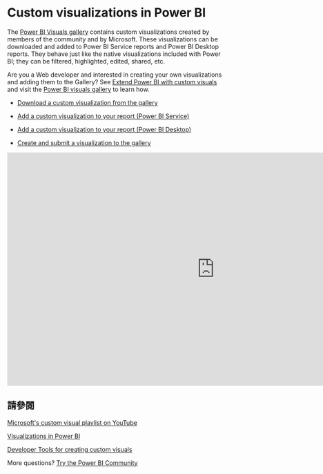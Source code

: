 <properties
   pageTitle="Custom visualizations in Power BI"
   description="Custom visualizations in Power BI"
   services="powerbi"
   documentationCenter=""
   authors="mihart"
   manager="mblythe"
   backup=""
   editor=""
   tags=""
   qualityFocus="no"
   qualityDate=""/>

<tags
   ms.service="powerbi"
   ms.devlang="NA"
   ms.topic="article"
   ms.tgt_pltfrm="NA"
   ms.workload="powerbi"
   ms.date="10/05/2016"
   ms.author="mihart"/>

# <a name="custom-visualizations-in-power-bi"></a>Custom visualizations in Power BI

The <bpt id="p1">[</bpt>Power BI Visuals gallery<ept id="p1">](https://app.powerbi.com/visuals)</ept> contains custom visualizations created by members of the community and by Microsoft. These visualizations can be downloaded and added to Power BI Service reports and Power BI Desktop reports. They behave just like the native visualizations included with Power BI; they can be filtered, highlighted, edited, shared, etc.

Are you a Web developer and interested in creating your own visualizations and adding them to the Gallery?  See <bpt id="p1">[</bpt>Extend Power BI with custom visuals<ept id="p1">](powerbi-custom-visuals-getting-started-with-developer-tools.md)</ept> and visit the <bpt id="p2">[</bpt>Power BI visuals gallery<ept id="p2">](http://app.powerbi.com/visuals?WT.mc_id=Blog_CustomVisuals)</ept> to learn how.

- <bpt id="p1">[</bpt>Download a custom visualization from the gallery<ept id="p1">](powerbi-custom-visuals-download-from-the-gallery.md)</ept>

- <bpt id="p1">[</bpt>Add a custom visualization to your report (Power BI Service)<ept id="p1">](powerbi-custom-visuals-add-to-report.md)</ept>

- <bpt id="p1">[</bpt>Add a custom visualization to your report (Power BI Desktop)<ept id="p1">](powerbi-custom-visuals-use.md)</ept>

- <bpt id="p1">[</bpt>Create and submit a visualization to the gallery<ept id="p1">](powerbi-custom-visuals-create-for-the-gallery.md)</ept>

<iframe src="https://channel9.msdn.com/Events/Visual-Studio/Connect-event-2015/321/player" width="960" height="540" allowFullScreen frameBorder="0"></iframe>


## <a name="see-also"></a>請參閱

<bpt id="p1">[</bpt>Microsoft's custom visual playlist on YouTube<ept id="p1">](https://www.youtube.com/playlist?list=PL1N57mwBHtN1vIjfvuBIzZllrmKo-Vz6x)</ept>

<bpt id="p1">[</bpt>Visualizations in Power BI<ept id="p1">](powerbi-service-visualizations-for-reports.md)</ept>

<bpt id="p1">[</bpt>Developer Tools for creating custom visuals<ept id="p1">](powerbi-custom-visuals-getting-started-with-developer-tools.md)</ept>

More questions? <bpt id="p1">[</bpt>Try the Power BI Community<ept id="p1">](http://community.powerbi.com/)</ept>
